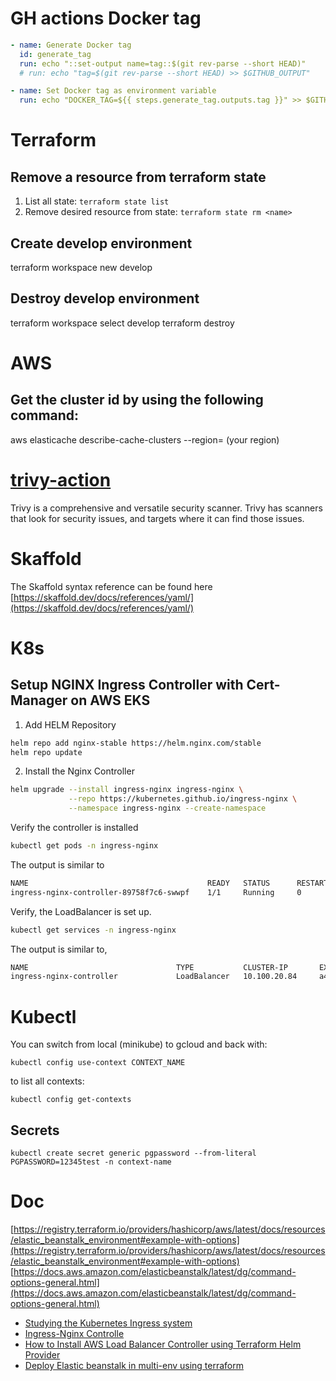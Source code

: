 
# GH actions Docker tag
```yml
- name: Generate Docker tag
  id: generate_tag
  run: echo "::set-output name=tag::$(git rev-parse --short HEAD)"
  # run: echo "tag=$(git rev-parse --short HEAD) >> $GITHUB_OUTPUT"

- name: Set Docker tag as environment variable
  run: echo "DOCKER_TAG=${{ steps.generate_tag.outputs.tag }}" >> $GITHUB_ENV
```

# Terraform

## Remove a resource from terraform state

1. List all state: `terraform state list`
1. Remove desired resource from state: `terraform state rm <name>`

## Create develop environment
terraform workspace new develop

## Destroy develop environment
terraform workspace select develop
terraform destroy

# AWS
## Get the cluster id by using the following command:
aws elasticache describe-cache-clusters --region= (your region)

# [trivy-action](https://github.com/aquasecurity/trivy-action)
Trivy is a comprehensive and versatile security scanner. Trivy has scanners that look for security issues, and targets where it can find those issues.

# Skaffold
The Skaffold syntax reference can be found here
[https://skaffold.dev/docs/references/yaml/](https://skaffold.dev/docs/references/yaml/)

# K8s

## Setup NGINX Ingress Controller with Cert-Manager on AWS EKS

1. Add HELM Repository
```bash
helm repo add nginx-stable https://helm.nginx.com/stable
helm repo update
```

2. Install the Nginx Controller
```bash
helm upgrade --install ingress-nginx ingress-nginx \
             --repo https://kubernetes.github.io/ingress-nginx \
             --namespace ingress-nginx --create-namespace
```
Verify the controller is installed

```bash
kubectl get pods -n ingress-nginx
```
The output is similar to

```bash
NAME                                        READY   STATUS      RESTARTS    AGE
ingress-nginx-controller-89758f7c6-swwpf    1/1     Running     0           1m
```
Verify, the LoadBalancer is set up.

```bash
kubectl get services -n ingress-nginx
```

The output is similar to,
```bash
NAME                                 TYPE           CLUSTER-IP       EXTERNAL-IP                                                              PORT(S)                      AGE
ingress-nginx-controller             LoadBalancer   10.100.20.84     a4217761afdb3457683821e38a3d3de7-XXXXXXXXX.us-east-2.elb.amazonaws.com   80:31105/TCP,443:31746/TCP   3d18h
```

# Kubectl

You can switch from local (minikube) to gcloud and back with:

```
kubectl config use-context CONTEXT_NAME
```

to list all contexts:

```
kubectl config get-contexts
```

## Secrets
```
kubectl create secret generic pgpassword --from-literal PGPASSWORD=12345test -n context-name
```

# Doc
[https://registry.terraform.io/providers/hashicorp/aws/latest/docs/resources/elastic_beanstalk_environment#example-with-options](https://registry.terraform.io/providers/hashicorp/aws/latest/docs/resources/elastic_beanstalk_environment#example-with-options)
[https://docs.aws.amazon.com/elasticbeanstalk/latest/dg/command-options-general.html](https://docs.aws.amazon.com/elasticbeanstalk/latest/dg/command-options-general.html)
- [Studying the Kubernetes Ingress system](https://www.joyfulbikeshedding.com/blog/2018-03-26-studying-the-kubernetes-ingress-system.html)
- [Ingress-Nginx Controlle](https://kubernetes.github.io/ingress-nginx/deploy/)
- [How to Install AWS Load Balancer Controller using Terraform Helm Provider](https://blog.devgenius.io/how-to-install-aws-load-balancer-controller-using-terraform-helm-provider-4b4078c69bbf)
- [Deploy Elastic beanstalk in multi-env using terraform](https://medium.com/@aws.kanojia/deploy-elastic-beanstalk-in-multi-env-using-terraform-e79a0a8f613)

